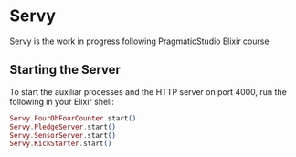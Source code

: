 # Servy

Servy is the work in progress following PragmaticStudio Elixir course

## Starting the Server

To start the auxiliar processes and the HTTP server on port 4000, run the following in your Elixir shell:

```elixir
Servy.FourOhFourCounter.start()
Servy.PledgeServer.start()
Servy.SensorServer.start()
Servy.KickStarter.start()
```
